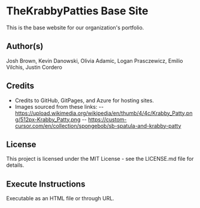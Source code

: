 # TheKrabbyPatties Base Site
This is the base website for our organization's portfolio.

## Author(s)
Josh Brown, Kevin Danowski, Olivia Adamic, Logan Prasczewicz, Emilio Vilchis, Justin Cordero

## Credits
- Credits to GitHub, GitPages, and Azure for hosting sites.
- Images sourced from these links: 
-- <a href= https://upload.wikimedia.org/wikipedia/en/thumb/4/4c/Krabby_Patty.png/512px-Krabby_Patty.png>https://upload.wikimedia.org/wikipedia/en/thumb/4/4c/Krabby_Patty.png/512px-Krabby_Patty.png</a>
-- <a href= https://custom-cursor.com/en/collection/spongebob/sb-spatula-and-krabby-patty>https://custom-cursor.com/en/collection/spongebob/sb-spatula-and-krabby-patty</a>

## License
This project is licensed under the MIT License - see the LICENSE.md file for details.

## Execute Instructions
Executable as an HTML file or through URL.


